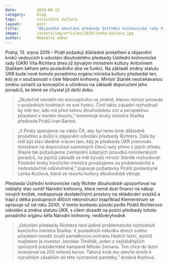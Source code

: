 ```yaml
---
date:         2019-08-13
category:     blog
tags:         celostátní kultura
layout:       post
title:        "Objasněte odvolání předsedy Ústřední knihovnické rady Víta Richtera, vyzývají vládu Piráti"
image:        /assets/img/articles/2019/lenka-kozlova.jpg
author:       Mediální odbor
---
```



Praha, 13. srpna 2019 – Piráti požadují důkladné prošetření a objasnění kroků vedoucích k  odvolání dlouholetého předsedy Ústřední knihovnické rady (ÚKR) Víta Richtera dnes již bývalým ministrem kultury Antonínem Staňkem během jeho posledního dne ve funkci. Na základě změny statutu ÚKR bude nově tomuto poradnímu orgánu ministra kultury předsedat ten, kdo je v současnosti v čele Národní knihovny. Ministr Staněk neočekávanou změnu označil za koncepční a učiněnou na základě doporučení jeho poradců, ke které se chystal již delší dobu. 

> „Skutečně nevidím nic koncepčního na změně, kterou ministr provede v posledních hodinách ve své funkci. Činit takto zásadní rozhodnutí by měl ten, kdo má před sebou dlouhodobou vizi a perspektivu působení v daném resortu,” komentuje kroky ministra Staňka předseda Pirátů Ivan Bartoš. 

> „S Piráty apelujeme na vládu ČR, aby byl tento krok důkladně prošetřen a došlo k objasnění odvolání předsedy Richtera. Dále by měl být stav ideálně vrácen tam, kdy je předseda ÚKR jmenován ministrem na doporučení samotných členů rady přímo z jejich středu. Stejně tak požadujeme zveřejnění údajných posudků ministerských poradců, na jejichž základě se měl bývalý ministr Staněk rozhodovat. Poslední kroky končícího ministra považujeme za problematické a nedostatečně odůvodněné,” popisuje požadavky Pirátů poslankyně Lenka Kozlová, která se resortu kultury dlouhodobě věnuje.

Předseda Ústřední knihovnické rady Richter dlouhodobě upozorňoval na neblahý stav uvnitř Národní knihovny, která nemá dost financí na nákup nových knížek, nedisponuje dostatečnými prostory na skladování svazků a trápí ji délka postupných dílčích rekonstrukcí (například Klementinum se opravuje už od roku 2010). V tomto kontextu působí podle Pirátů Richterovo odvolání a změna statutu ÚKR, s cílem dosadit na pozici předsedy tohoto poradního orgánu šéfa Národní knihovny, nedůvěryhodně.  

> „Odvolání předsedy Richtera není jediné problematické rozhodnutí končícího ministra Staňka. V posledních několika dnech svého působení rovněž zrušil památkovou ochranu Hadích lázní, jejichž majitelem je investor Jaroslav Třešňák, jeden z nejštědřejších sponzorů prezidentské kampaně Miloše Zemana. Ten chce do lázní investovat na 200 milionů korun. Takový krok mu otevřel dveře k rozsáhlým zásahům do této významné památky,” dodává Kozlová. 

